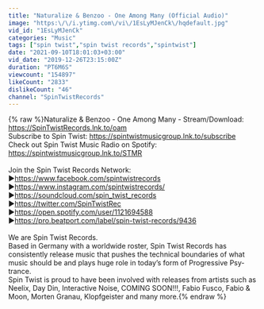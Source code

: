 ```yaml
---
title: "Naturalize & Benzoo - One Among Many (Official Audio)"
image: "https:\/\/i.ytimg.com\/vi\/1EsLyMJenCk\/hqdefault.jpg"
vid_id: "1EsLyMJenCk"
categories: "Music"
tags: ["spin twist","spin twist records","spintwist"]
date: "2021-09-10T18:01:03+03:00"
vid_date: "2019-12-26T23:15:00Z"
duration: "PT6M6S"
viewcount: "154897"
likeCount: "2833"
dislikeCount: "46"
channel: "SpinTwistRecords"
---
```

{% raw %}Naturalize &amp; Benzoo - One Among Many - Stream/Download: <a rel="nofollow" target="blank" href="https://SpinTwistRecords.lnk.to/oam">https://SpinTwistRecords.lnk.to/oam</a> <br />Subscribe to Spin Twist: <a rel="nofollow" target="blank" href="https://spintwistmusicgroup.lnk.to/subscribe">https://spintwistmusicgroup.lnk.to/subscribe</a><br />Check out Spin Twist Music Radio on Spotify: <a rel="nofollow" target="blank" href="https://spintwistmusicgroup.lnk.to/STMR">https://spintwistmusicgroup.lnk.to/STMR</a><br /><br />Join the Spin Twist Records Network:<br />▶<a rel="nofollow" target="blank" href="https://www.facebook.com/spintwistrecords">https://www.facebook.com/spintwistrecords</a><br />▶<a rel="nofollow" target="blank" href="https://www.instagram.com/spintwistrecords/">https://www.instagram.com/spintwistrecords/</a><br />▶<a rel="nofollow" target="blank" href="https://soundcloud.com/spin_twist_records">https://soundcloud.com/spin_twist_records</a><br />▶<a rel="nofollow" target="blank" href="https://twitter.com/SpinTwistRec">https://twitter.com/SpinTwistRec</a><br />▶<a rel="nofollow" target="blank" href="https://open.spotify.com/user/1121694588">https://open.spotify.com/user/1121694588</a><br />▶<a rel="nofollow" target="blank" href="https://pro.beatport.com/label/spin-twist-records/9436">https://pro.beatport.com/label/spin-twist-records/9436</a><br /><br />We are Spin Twist Records. <br />Based in Germany with a worldwide roster, Spin Twist Records has consistently release music that pushes the technical boundaries of what music should be and plays huge role in today’s form of Progressive Psy-trance.<br />Spin Twist is proud to have been involved with releases from artists such as Neelix, Day Din, Interactive Noise, COMING SOON!!!, Fabio Fusco, Fabio &amp; Moon, Morten Granau, Klopfgeister and many more.{% endraw %}
